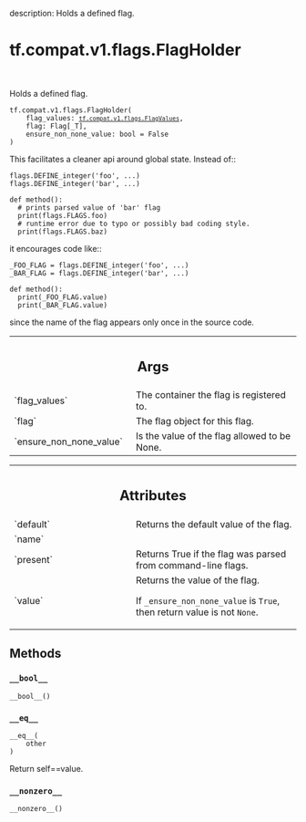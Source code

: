description: Holds a defined flag.

<div itemscope itemtype="http://developers.google.com/ReferenceObject">
<meta itemprop="name" content="tf.compat.v1.flags.FlagHolder" />
<meta itemprop="path" content="Stable" />
<meta itemprop="property" content="__bool__"/>
<meta itemprop="property" content="__eq__"/>
<meta itemprop="property" content="__init__"/>
<meta itemprop="property" content="__nonzero__"/>
</div>

# tf.compat.v1.flags.FlagHolder

<!-- Insert buttons and diff -->

<table class="tfo-notebook-buttons tfo-api nocontent" align="left">

</table>



Holds a defined flag.

<pre class="devsite-click-to-copy prettyprint lang-py tfo-signature-link">
<code>tf.compat.v1.flags.FlagHolder(
    flag_values: <a href="../../../../tf/compat/v1/flags/FlagValues.md"><code>tf.compat.v1.flags.FlagValues</code></a>,
    flag: Flag[_T],
    ensure_non_none_value: bool = False
)
</code></pre>



<!-- Placeholder for "Used in" -->

This facilitates a cleaner api around global state. Instead of::

    flags.DEFINE_integer('foo', ...)
    flags.DEFINE_integer('bar', ...)

    def method():
      # prints parsed value of 'bar' flag
      print(flags.FLAGS.foo)
      # runtime error due to typo or possibly bad coding style.
      print(flags.FLAGS.baz)

it encourages code like::

    _FOO_FLAG = flags.DEFINE_integer('foo', ...)
    _BAR_FLAG = flags.DEFINE_integer('bar', ...)

    def method():
      print(_FOO_FLAG.value)
      print(_BAR_FLAG.value)

since the name of the flag appears only once in the source code.

<!-- Tabular view -->
 <table class="responsive fixed orange">
<colgroup><col width="214px"><col></colgroup>
<tr><th colspan="2"><h2 class="add-link">Args</h2></th></tr>

<tr>
<td>
`flag_values`<a id="flag_values"></a>
</td>
<td>
The container the flag is registered to.
</td>
</tr><tr>
<td>
`flag`<a id="flag"></a>
</td>
<td>
The flag object for this flag.
</td>
</tr><tr>
<td>
`ensure_non_none_value`<a id="ensure_non_none_value"></a>
</td>
<td>
Is the value of the flag allowed to be None.
</td>
</tr>
</table>





<!-- Tabular view -->
 <table class="responsive fixed orange">
<colgroup><col width="214px"><col></colgroup>
<tr><th colspan="2"><h2 class="add-link">Attributes</h2></th></tr>

<tr>
<td>
`default`<a id="default"></a>
</td>
<td>
Returns the default value of the flag.
</td>
</tr><tr>
<td>
`name`<a id="name"></a>
</td>
<td>

</td>
</tr><tr>
<td>
`present`<a id="present"></a>
</td>
<td>
Returns True if the flag was parsed from command-line flags.
</td>
</tr><tr>
<td>
`value`<a id="value"></a>
</td>
<td>
Returns the value of the flag.

If ``_ensure_non_none_value`` is ``True``, then return value is not
``None``.
</td>
</tr>
</table>



## Methods

<h3 id="__bool__"><code>__bool__</code></h3>

<pre class="devsite-click-to-copy prettyprint lang-py tfo-signature-link">
<code>__bool__()
</code></pre>




<h3 id="__eq__"><code>__eq__</code></h3>

<pre class="devsite-click-to-copy prettyprint lang-py tfo-signature-link">
<code>__eq__(
    other
)
</code></pre>

Return self==value.


<h3 id="__nonzero__"><code>__nonzero__</code></h3>

<pre class="devsite-click-to-copy prettyprint lang-py tfo-signature-link">
<code>__nonzero__()
</code></pre>






